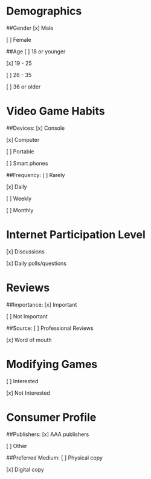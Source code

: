 # Demographics
##Gender
[x] Male

[ ] Female

##Age
[ ] 18 or younger

[x] 19 - 25

[ ] 26 - 35

[ ] 36 or older

# Video Game Habits
##Devices:
[x] Console

[x] Computer

[ ] Portable

[ ] Smart phones

##Frequency:
[ ] Rarely

[x] Daily

[ ] Weekly

[ ] Monthly

# Internet Participation Level
[x] Discussions

[x] Daily polls/questions

# Reviews
##Importance:
[x] Important

[ ] Not Important

##Source:
[ ] Professional Reviews

[x] Word of mouth

# Modifying Games
[ ] Interested

[x] Not Interested

# Consumer Profile
##Publishers:
[x] AAA publishers

[ ] Other

##Preferred Medium:
[ ] Physical copy

[x] Digital copy
